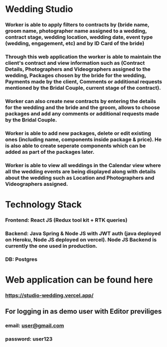 # Wedding Studio
### Worker is able to apply filters to contracts by (bride name, groom name, photographer name assigned to a wedding, contract stage, wedding location, wedding date, event type (wedding, engagement, etc) and by ID Card of the bride)
### Through this web application the worker is able to maintain the client's contract and view information such as (Contract Details, Photographers and Videographers assigned to the wedding, Packages chosen by the bride for the wedding, Payments made by the client, Comments or additional requests mentioned by the Bridal Couple, current stage of the contract).
### Worker can also create new contracts by entering the details for the wedding and the bride and the groom, allows to choose packages and add any comments or additional requests made by the Bridal Couple.
### Worker is able to add new packages, delete or edit existing ones (including name, components inside package & price). He is also able to create seperate components which can be added as part of the packages later.
### Worker is able to view all weddings in the Calendar view where all the wedding events are being displayed along with details about the wedding such as Location and Photographers and Videographers assigned.

# Technology Stack
### Frontend: React JS (Redux tool kit + RTK queries)
### Backend: Java Spring & Node JS with JWT auth (java deployed on Heroku, Node JS deployed on vercel). Node JS Backend is currently the one used in production.
### DB: Postgres

# Web application can be found here 
### https://studio-wedding.vercel.app/
## For logging in as demo user with Editor previliges
### email: user@gmail.com
### password: user123
